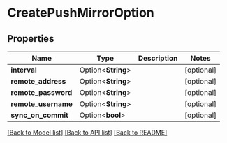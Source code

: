 # CreatePushMirrorOption

## Properties

Name | Type | Description | Notes
------------ | ------------- | ------------- | -------------
**interval** | Option<**String**> |  | [optional]
**remote_address** | Option<**String**> |  | [optional]
**remote_password** | Option<**String**> |  | [optional]
**remote_username** | Option<**String**> |  | [optional]
**sync_on_commit** | Option<**bool**> |  | [optional]

[[Back to Model list]](../README.md#documentation-for-models) [[Back to API list]](../README.md#documentation-for-api-endpoints) [[Back to README]](../README.md)



